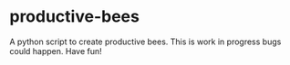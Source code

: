 # productive-bees
A python script to create productive bees. This is work in progress bugs could happen. Have fun!
